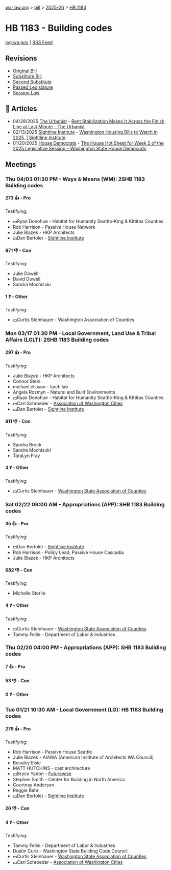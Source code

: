 [wa-law.org](/) > [bill](/bill/) > [2025-26](/bill/2025-26/) > [HB 1183](/bill/2025-26/hb/1183/)

# HB 1183 - Building codes
[leg.wa.gov](https://app.leg.wa.gov/billsummary?BillNumber=1183&Year=2025&Initiative=false) | [RSS Feed](./rss.xml)

## Revisions
* [Original Bill](1/)
* [Substitute Bill](S/)
* [Second Substitute](S2/)
* [Passed Legislature](S2.PL/)
* [Session Law](S2.SL/)

## 📰 Articles
* 04/28/2025 [The Urbanist](/org/the_urbanist/) - [Rent Stabilization Makes It Across the Finish Line at Last Minute - The Urbanist](https://www.theurbanist.org/2025/04/28/rent-stabilization-crosses-finish-line/#:~:text=building%20code%20reform)
* 02/13/2025 [Sightline Institute](/org/sightline_institute/) - [Washington Housing Bills to Watch in 2025  | Sightline Institute](https://www.sightline.org/2025/02/13/washington-housing-bills-to-watch-in-2025/#:~:text=HB%201183)
* 01/20/2025 [House Democrats](/org/house_democrats/) - [The House Hot Sheet for Week 2 of the 2025 Legislative Session – Washington State House Democrats](https://housedemocrats.wa.gov/blog/2025/01/20/the-house-hot-sheet-for-week-2-of-the-2025-legislative-session/#:~:text=HB%201183)

## Meetings
### Thu 04/03 01:30 PM - Ways & Means (WM): 2SHB 1183 Building codes
#### 273 👍 - Pro
Testifying:
* 💵Ryan Donohue - Habitat for Humanity Seattle-King & Kittitas Counties
* Rob Harrison - Passive House Network
* Julie Blazek - HKP Architects
* 💵Dan Bertolet - [Sightline Institute](/org/sightline_institute/)

#### 871 👎 - Con
Testifying:
* Julie Dowell
* David Dowell
* Sandra Mochizuki

#### 1 ❓ - Other
Testifying:
* 💵Curtis Steinhauer - Washington Association of Counties

### Mon 03/17 01:30 PM - Local Government, Land Use & Tribal Affairs (LGLT): 2SHB 1183 Building codes
#### 297 👍 - Pro
Testifying:
* Julie Blazek - HKP Architects
* Connor Stein
* michael eliason - larch lab
* Angela Rozmyn - Natural and Built Environments
* 💵Ryan Donohue - Habitat for Humanity Seattle-King & Kittitas Counties
* 💵Carl Schroeder - [Association of Washington Cities](/org/association_of_washington_cities/)
* 💵Dan Bertolet - [Sightline Institute](/org/sightline_institute/)

#### 911 👎 - Con
Testifying:
* Sandra Brock
* Sandra Mochizuki
* TaraLyn Fray

#### 3 ❓ - Other
Testifying:
* 💵Curtis Steinhauer - [Washington State Association of Counties](/org/washington_state_association_of_counties/)

### Sat 02/22 09:00 AM - Appropriations (APP): SHB 1183 Building codes
#### 35 👍 - Pro
Testifying:
* 💵Dan Bertolet - [Sightline Institute](/org/sightline_institute/)
* Rob Harrison - Policy Lead, Passive House Cascadia
* Julie Blazek - HKP Architects

#### 682 👎 - Con
Testifying:
* Michelle Storlie

#### 4 ❓ - Other
Testifying:
* 💵Curtis Steinhauer - [Washington State Association of Counties](/org/washington_state_association_of_counties/)
* Tammy Fellin - Department of Labor & Industries

### Thu 02/20 04:00 PM - Appropriations (APP): SHB 1183 Building codes
#### 7 👍 - Pro

#### 53 👎 - Con

#### 0 ❓ - Other

### Tue 01/21 10:30 AM - Local Government (LG): HB 1183 Building codes
#### 279 👍 - Pro
Testifying:
* Rob Harrison - Passive House Seattle
* Julie Blazek - AIAWA (American Institute of Architects WA Council)
* Becaley Elsie
* MATT HUTCHINS - cast architecture
* 💵Bryce Yadon - [Futurewise](/org/futurewise/)
* Stephen Smith - Center for Building in North America
* Courtnay Anderson
* Reggie Bahr
* 💵Dan Bertolet - [Sightline Institute](/org/sightline_institute/)

#### 26 👎 - Con

#### 4 ❓ - Other
Testifying:
* Tammy Fellin - Department of Labor & Industries
* Dustin Curb - Washington State Building Code Council
* 💵Curtis Steinhauer - [Washington State Association of Counties](/org/washington_state_association_of_counties/)
* 💵Carl Schroeder - [Association of Washington Cities](/org/association_of_washington_cities/)
